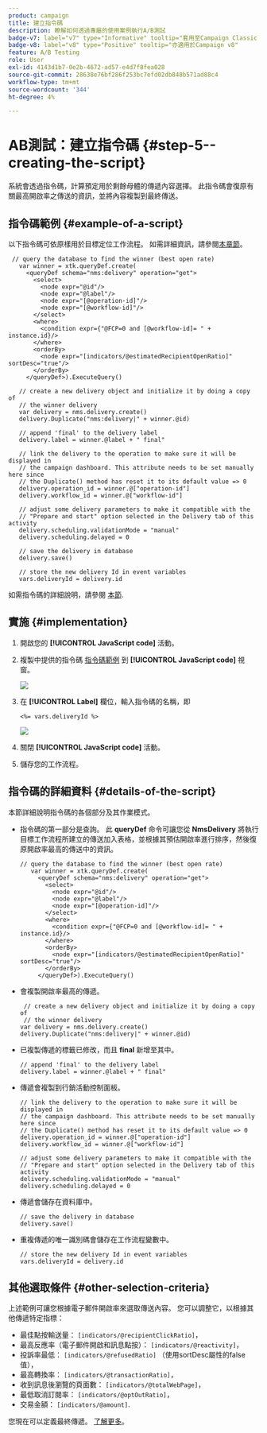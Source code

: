 ```yaml
---
product: campaign
title: 建立指令碼
description: 瞭解如何透過專屬的使用案例執行A/B測試
badge-v7: label="v7" type="Informative" tooltip="套用至Campaign Classic v7"
badge-v8: label="v8" type="Positive" tooltip="亦適用於Campaign v8"
feature: A/B Testing
role: User
exl-id: 4143d1b7-0e2b-4672-ad57-e4d7f8fea028
source-git-commit: 28638e76bf286f253bc7efd02db848b571ad88c4
workflow-type: tm+mt
source-wordcount: '344'
ht-degree: 4%

---
```


# AB測試：建立指令碼 {#step-5--creating-the-script}


系統會透過指令碼，計算預定用於剩餘母體的傳遞內容選擇。 此指令碼會復原有關最高開啟率之傳送的資訊，並將內容複製到最終傳送。

## 指令碼範例 {#example-of-a-script}

以下指令碼可依原樣用於目標定位工作流程。 如需詳細資訊，請參閱[本章節](#implementation)。

```
 // query the database to find the winner (best open rate)
   var winner = xtk.queryDef.create(
     <queryDef schema="nms:delivery" operation="get">
       <select>
         <node expr="@id"/>
         <node expr="@label"/>
         <node expr="[@operation-id]"/>
         <node expr="[@workflow-id]"/>
       </select>
       <where>
         <condition expr={"@FCP=0 and [@workflow-id]= " + instance.id}/>
       </where>
       <orderBy>
         <node expr="[indicators/@estimatedRecipientOpenRatio]" sortDesc="true"/>
       </orderBy>
     </queryDef>).ExecuteQuery()
   
   // create a new delivery object and initialize it by doing a copy of
   // the winner delivery
   var delivery = nms.delivery.create()
   delivery.Duplicate("nms:delivery|" + winner.@id)

   // append 'final' to the delivery label
   delivery.label = winner.@label + " final"

   // link the delivery to the operation to make sure it will be displayed in
   // the campaign dashboard. This attribute needs to be set manually here since 
   // the Duplicate() method has reset it to its default value => 0
   delivery.operation_id = winner.@["operation-id"]
   delivery.workflow_id = winner.@["workflow-id"]

   // adjust some delivery parameters to make it compatible with the 
   // "Prepare and start" option selected in the Delivery tab of this activity
   delivery.scheduling.validationMode = "manual"
   delivery.scheduling.delayed = 0
 
   // save the delivery in database
   delivery.save()
 
   // store the new delivery Id in event variables
   vars.deliveryId = delivery.id
```

如需指令碼的詳細說明，請參閱 [本節](#details-of-the-script).

## 實施 {#implementation}

1. 開啟您的 **[!UICONTROL JavaScript code]** 活動。
1. 複製中提供的指令碼 [指令碼範例](#example-of-a-script) 到 **[!UICONTROL JavaScript code]** 視窗。

   ![](assets/use_case_abtesting_configscript_002.png)

1. 在 **[!UICONTROL Label]** 欄位，輸入指令碼的名稱，即

   ```
   <%= vars.deliveryId %>
   ```

   ![](assets/use_case_abtesting_configscript_003.png)

1. 關閉 **[!UICONTROL JavaScript code]** 活動。
1. 儲存您的工作流程。

## 指令碼的詳細資料 {#details-of-the-script}

本節詳細說明指令碼的各個部分及其作業模式。

* 指令碼的第一部分是查詢。 此 **queryDef** 命令可讓您從 **NmsDelivery** 將執行目標工作流程所建立的傳送加入表格，並根據其預估開啟率進行排序，然後復原開啟率最高的傳送中的資訊。

  ```
  // query the database to find the winner (best open rate)
     var winner = xtk.queryDef.create(
       <queryDef schema="nms:delivery" operation="get">
         <select>
           <node expr="@id"/>
           <node expr="@label"/>
           <node expr="[@operation-id]"/>
         </select>
         <where>
           <condition expr={"@FCP=0 and [@workflow-id]= " + instance.id}/>
         </where>
         <orderBy>
           <node expr="[indicators/@estimatedRecipientOpenRatio]" sortDesc="true"/>
         </orderBy>
       </queryDef>).ExecuteQuery()
  ```

* 會複製開啟率最高的傳遞。

  ```
   // create a new delivery object and initialize it by doing a copy of
   // the winner delivery
  var delivery = nms.delivery.create()
  delivery.Duplicate("nms:delivery|" + winner.@id)
  ```

* 已複製傳遞的標籤已修改，而且 **final** 新增至其中。

  ```
  // append 'final' to the delivery label
  delivery.label = winner.@label + " final"
  ```

* 傳遞會複製到行銷活動控制面板。

  ```
  // link the delivery to the operation to make sure it will be displayed in
  // the campaign dashboard. This attribute needs to be set manually here since 
  // the Duplicate() method has reset it to its default value => 0
  delivery.operation_id = winner.@["operation-id"]
  delivery.workflow_id = winner.@["workflow-id"]
  ```

  ```
  // adjust some delivery parameters to make it compatible with the 
  // "Prepare and start" option selected in the Delivery tab of this activity
  delivery.scheduling.validationMode = "manual"
  delivery.scheduling.delayed = 0
  ```

* 傳遞會儲存在資料庫中。

  ```
  // save the delivery in database
  delivery.save()
  ```

* 重複傳遞的唯一識別碼會儲存在工作流程變數中。

  ```
  // store the new delivery Id in event variables
  vars.deliveryId = delivery.id
  ```

## 其他選取條件 {#other-selection-criteria}

上述範例可讓您根據電子郵件開啟率來選取傳送內容。 您可以調整它，以根據其他傳遞特定指標：

* 最佳點按輸送量： `[indicators/@recipientClickRatio]`，
* 最高反應率（電子郵件開啟和訊息點按）： `[indicators/@reactivity]`，
* 投訴率最低： `[indicators/@refusedRatio]` （使用sortDesc屬性的false值），
* 最高轉換率： `[indicators/@transactionRatio]`，
* 收到訊息後瀏覽的頁面數： `[indicators/@totalWebPage]`，
* 最低取消訂閱率： `[indicators/@optOutRatio]`，
* 交易金額： `[indicators/@amount]`.

您現在可以定義最終傳遞。 [了解更多](a-b-testing-uc-final-delivery.md)。
